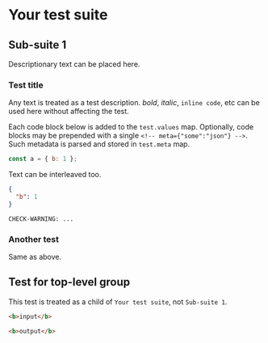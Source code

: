 Your test suite
===============

Sub-suite 1
-----------

Descriptionary text can be placed here.

### Test title

Any text is treated as a test description. *bold*, _italic_, `inline code`, etc
can be used here without affecting the test.

Each code block below is added to the `test.values` map. Optionally, code blocks
may be prepended with a single `<!-- meta={"some":"json"} -->`. Such metadata
is parsed and stored in `test.meta` map.

<!-- meta={"some":"json"} -->
```js
const a = { b: 1 };
```

Text can be interleaved too.

```json
{
  "b": 1
}
```

```extra
CHECK-WARNING: ...
```

### Another test

Same as above.

## Test for top-level group

This test is treated as a child of `Your test suite`, not `Sub-suite 1`.

```html
<b>input</b>
```

```html
<b>output</b>
```
